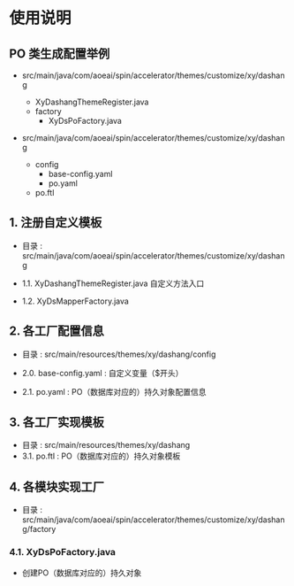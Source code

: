 # 使用说明

## PO 类生成配置举例

- src/main/java/com/aoeai/spin/accelerator/themes/customize/xy/dashang
  - XyDashangThemeRegister.java
  - factory
    - XyDsPoFactory.java
    
- src/main/java/com/aoeai/spin/accelerator/themes/customize/xy/dashang
  - config
    - base-config.yaml
    - po.yaml
  - po.ftl

## 1. 注册自定义模板

- 目录 : src/main/java/com/aoeai/spin/accelerator/themes/customize/xy/dashang

- 1.1. XyDashangThemeRegister.java 自定义方法入口
- 1.2. XyDsMapperFactory.java 

## 2. 各工厂配置信息

- 目录 : src/main/resources/themes/xy/dashang/config

- 2.0. base-config.yaml : 自定义变量（$开头）
- 2.1. po.yaml : PO（数据库对应的）持久对象配置信息

## 3. 各工厂实现模板
- 目录 : src/main/resources/themes/xy/dashang
- 3.1. po.ftl : PO（数据库对应的）持久对象模板

## 4. 各模块实现工厂
- 目录 : src/main/java/com/aoeai/spin/accelerator/themes/customize/xy/dashang/factory

### 4.1. XyDsPoFactory.java
- 创建PO（数据库对应的）持久对象
